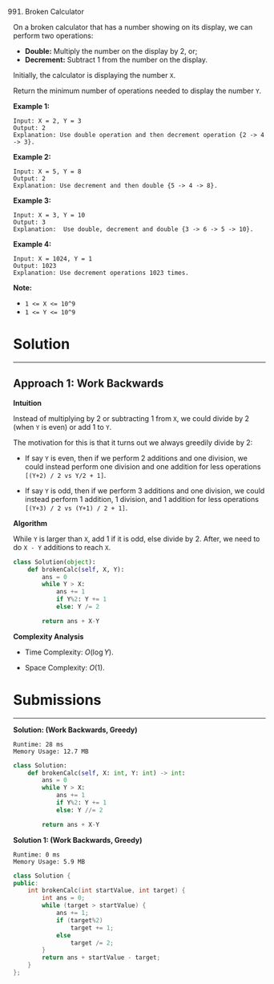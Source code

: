 991. Broken Calculator

On a broken calculator that has a number showing on its display, we can perform two operations:

* **Double:** Multiply the number on the display by 2, or;
* **Decrement:** Subtract 1 from the number on the display.

Initially, the calculator is displaying the number `X`.

Return the minimum number of operations needed to display the number `Y`.

 

**Example 1:**
```
Input: X = 2, Y = 3
Output: 2
Explanation: Use double operation and then decrement operation {2 -> 4 -> 3}.
```

**Example 2:**
```
Input: X = 5, Y = 8
Output: 2
Explanation: Use decrement and then double {5 -> 4 -> 8}.
```

**Example 3:**
```
Input: X = 3, Y = 10
Output: 3
Explanation:  Use double, decrement and double {3 -> 6 -> 5 -> 10}.
```

**Example 4:**
```
Input: X = 1024, Y = 1
Output: 1023
Explanation: Use decrement operations 1023 times.
```

**Note:**

* `1 <= X <= 10^9`
* `1 <= Y <= 10^9`

# Solution
---
## Approach 1: Work Backwards
**Intuition**

Instead of multiplying by 2 or subtracting 1 from `X`, we could divide by 2 (when `Y` is even) or add 1 to `Y`.

The motivation for this is that it turns out we always greedily divide by 2:

* If say `Y` is even, then if we perform 2 additions and one division, we could instead perform one division and one addition for less operations `[(Y+2) / 2 vs Y/2 + 1]`.

* If say `Y` is odd, then if we perform 3 additions and one division, we could instead perform 1 addition, 1 division, and 1 addition for less operations `[(Y+3) / 2 vs (Y+1) / 2 + 1]`.

**Algorithm**

While `Y` is larger than `X`, add 1 if it is odd, else divide by 2. After, we need to do `X - Y` additions to reach `X`.

```python
class Solution(object):
    def brokenCalc(self, X, Y):
        ans = 0
        while Y > X:
            ans += 1
            if Y%2: Y += 1
            else: Y /= 2

        return ans + X-Y
```

**Complexity Analysis**

* Time Complexity: $O(\log Y)$.

* Space Complexity: $O(1)$.

# Submissions
---
**Solution: (Work Backwards, Greedy)**
```
Runtime: 28 ms
Memory Usage: 12.7 MB
```
```python
class Solution:
    def brokenCalc(self, X: int, Y: int) -> int:
        ans = 0
        while Y > X:
            ans += 1
            if Y%2: Y += 1
            else: Y //= 2

        return ans + X-Y
```

**Solution 1: (Work Backwards, Greedy)**
```
Runtime: 0 ms
Memory Usage: 5.9 MB
```
```c++
class Solution {
public:
    int brokenCalc(int startValue, int target) {
        int ans = 0;
        while (target > startValue) {
            ans += 1;
            if (target%2)
                target += 1;
            else
                target /= 2;
        }
        return ans + startValue - target;
    }
};
```
